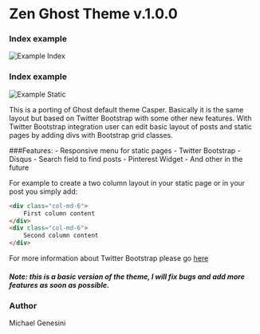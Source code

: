 Zen Ghost Theme v.1.0.0
==================================
### Index example
![Example Index](https://copy.com/SuRDJcsm2vxStFaZ)

### Index example
![Example Static](https://copy.com/7D2WTg7BkGP4k24Y)

This is a porting of Ghost default theme Casper. Basically it is the same layout but based on Twitter Bootstrap with some other new features.
With Twitter Bootstrap integration user can edit basic layout of posts and static pages by adding divs with Bootstrap grid classes.

###Features:
	- Responsive menu for static pages
	- Twitter Bootstrap
	- Disqus
	- Search field to find posts
	- Pinterest Widget
	- And other in the future

For example to create a two column layout in your static page or in your post you simply add:
```html
<div class="col-md-6">
	First column content
</div>
<div class="col-md-6">
	Second column content
</div>
```

For more information about Twitter Bootstrap please go [here](http://getbootstrap.com/)

##### Note: this is a basic version of the theme, I will fix bugs and add more features as soon as possible.

### Author
Michael Genesini 

